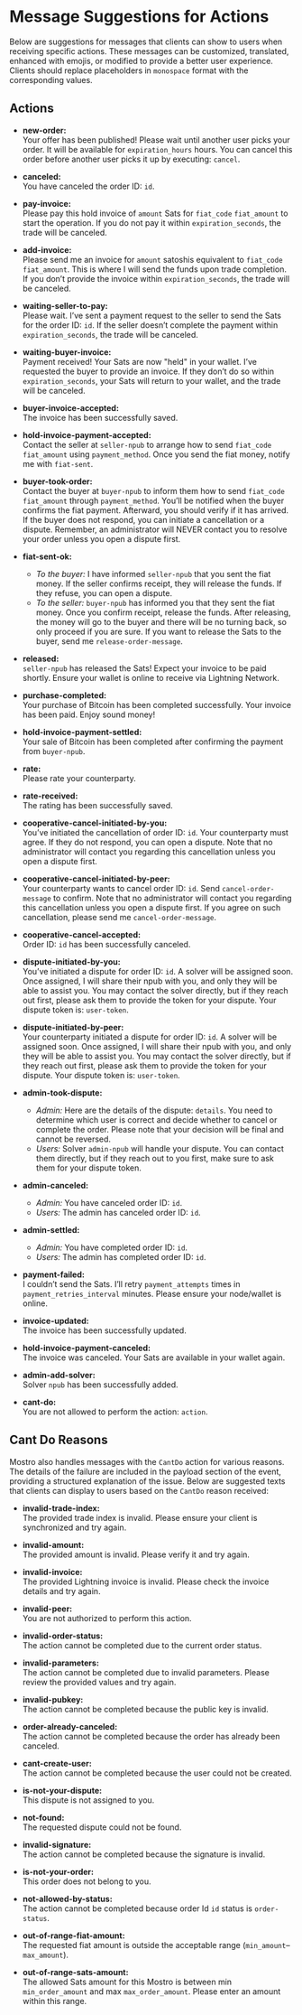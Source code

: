# Message Suggestions for Actions

Below are suggestions for messages that clients can show to users when receiving specific actions. These messages can be customized, translated, enhanced with emojis, or modified to provide a better user experience. Clients should replace placeholders in `monospace` format with the corresponding values.

## Actions

- **new-order:**  
  Your offer has been published! Please wait until another user picks your order. It will be available for `expiration_hours` hours. You can cancel this order before another user picks it up by executing: `cancel`.

- **canceled:**  
  You have canceled the order ID: `id`.

- **pay-invoice:**  
  Please pay this hold invoice of `amount` Sats for `fiat_code` `fiat_amount` to start the operation. If you do not pay it within `expiration_seconds`, the trade will be canceled.

- **add-invoice:**  
  Please send me an invoice for `amount` satoshis equivalent to `fiat_code` `fiat_amount`. This is where I will send the funds upon trade completion. If you don’t provide the invoice within `expiration_seconds`, the trade will be canceled.

- **waiting-seller-to-pay:**  
  Please wait. I’ve sent a payment request to the seller to send the Sats for the order ID: `id`. If the seller doesn’t complete the payment within `expiration_seconds`, the trade will be canceled.

- **waiting-buyer-invoice:**  
  Payment received! Your Sats are now "held" in your wallet. I’ve requested the buyer to provide an invoice. If they don’t do so within `expiration_seconds`, your Sats will return to your wallet, and the trade will be canceled.

- **buyer-invoice-accepted:**  
  The invoice has been successfully saved.

- **hold-invoice-payment-accepted:**  
  Contact the seller at `seller-npub` to arrange how to send `fiat_code` `fiat_amount` using `payment_method`. Once you send the fiat money, notify me with `fiat-sent`.

- **buyer-took-order:**  
  Contact the buyer at `buyer-npub` to inform them how to send `fiat_code` `fiat_amount` through `payment_method`. You’ll be notified when the buyer confirms the fiat payment. Afterward, you should verify if it has arrived. If the buyer does not respond, you can initiate a cancellation or a dispute. Remember, an administrator will NEVER contact you to resolve your order unless you open a dispute first.

- **fiat-sent-ok:**  
  - _To the buyer:_ I have informed `seller-npub` that you sent the fiat money. If the seller confirms receipt, they will release the funds. If they refuse, you can open a dispute. 
  - _To the seller:_ `buyer-npub` has informed you that they sent the fiat money. Once you confirm receipt, release the funds. After releasing, the money will go to the buyer and there will be no turning back, so only proceed if you are sure. If you want to release the Sats to the buyer, send me `release-order-message`.  

- **released:**  
  `seller-npub` has released the Sats! Expect your invoice to be paid shortly. Ensure your wallet is online to receive via Lightning Network.

- **purchase-completed:**  
  Your purchase of Bitcoin has been completed successfully. Your invoice has been paid. Enjoy sound money!

- **hold-invoice-payment-settled:**  
  Your sale of Bitcoin has been completed after confirming the payment from `buyer-npub`.

- **rate:**  
  Please rate your counterparty.

- **rate-received:**  
  The rating has been successfully saved.

- **cooperative-cancel-initiated-by-you:**  
  You’ve initiated the cancellation of order ID: `id`. Your counterparty must agree. If they do not respond, you can open a dispute. Note that no administrator will contact you regarding this cancellation unless you open a dispute first.

- **cooperative-cancel-initiated-by-peer:**  
  Your counterparty wants to cancel order ID: `id`. Send `cancel-order-message` to confirm. Note that no administrator will contact you regarding this cancellation unless you open a dispute first. If you agree on such cancellation, please send me `cancel-order-message`.

- **cooperative-cancel-accepted:**  
  Order ID: `id` has been successfully canceled.

- **dispute-initiated-by-you:**  
  You’ve initiated a dispute for order ID: `id`. A solver will be assigned soon. Once assigned, I will share their npub with you, and only they will be able to assist you. You may contact the solver directly, but if they reach out first, please ask them to provide the token for your dispute. Your dispute token is: `user-token`.

- **dispute-initiated-by-peer:**  
  Your counterparty initiated a dispute for order ID: `id`. A solver will be assigned soon. Once assigned, I will share their npub with you, and only they will be able to assist you. You may contact the solver directly, but if they reach out first, please ask them to provide the token for your dispute. Your dispute token is: `user-token`.

- **admin-took-dispute:**  
  - _Admin:_ Here are the details of the dispute: `details`. You need to determine which user is correct and decide whether to cancel or complete the order. Please note that your decision will be final and cannot be reversed.
  - _Users:_ Solver `admin-npub` will handle your dispute. You can contact them directly, but if they reach out to you first, make sure to ask them for your dispute token.

- **admin-canceled:**  
  - _Admin:_ You have canceled order ID: `id`.  
  - _Users:_ The admin has canceled order ID: `id`.

- **admin-settled:**  
  - _Admin:_ You have completed order ID: `id`.  
  - _Users:_ The admin has completed order ID: `id`.

- **payment-failed:**  
  I couldn’t send the Sats. I’ll retry `payment_attempts` times in `payment_retries_interval` minutes. Please ensure your node/wallet is online.

- **invoice-updated:**  
  The invoice has been successfully updated.

- **hold-invoice-payment-canceled:**  
  The invoice was canceled. Your Sats are available in your wallet again.

- **admin-add-solver:**  
  Solver `npub` has been successfully added.

- **cant-do:**  
  You are not allowed to perform the action: `action`.


## Cant Do Reasons

Mostro also handles messages with the `CantDo` action for various reasons. The details of the failure are included in the payload section of the event, providing a structured explanation of the issue. Below are suggested texts that clients can display to users based on the `CantDo` reason received:

- **invalid-trade-index:**  
  The provided trade index is invalid. Please ensure your client is synchronized and try again.

- **invalid-amount:**  
  The provided amount is invalid. Please verify it and try again.

- **invalid-invoice:**  
  The provided Lightning invoice is invalid. Please check the invoice details and try again.

- **invalid-peer:**  
  You are not authorized to perform this action.

- **invalid-order-status:**  
  The action cannot be completed due to the current order status. 

- **invalid-parameters:**  
  The action cannot be completed due to invalid parameters. Please review the provided values and try again.

- **invalid-pubkey:**  
  The action cannot be completed because the public key is invalid.

- **order-already-canceled:**  
  The action cannot be completed because the order has already been canceled.

- **cant-create-user:**  
  The action cannot be completed because the user could not be created.

- **is-not-your-dispute:**  
  This dispute is not assigned to you.

- **not-found:**  
  The requested dispute could not be found.

- **invalid-signature:**  
  The action cannot be completed because the signature is invalid.

- **is-not-your-order:**  
  This order does not belong to you.

- **not-allowed-by-status:**  
  The action cannot be completed because order Id `id` status is `order-status`.  

- **out-of-range-fiat-amount:**  
  The requested fiat amount is outside the acceptable range (`min_amount`–`max_amount`).

- **out-of-range-sats-amount:**  
  The allowed Sats amount for this Mostro is between min `min_order_amount` and max `max_order_amount`. Please enter an amount within this range.